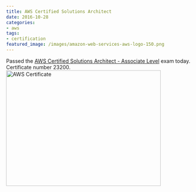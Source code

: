 ```yaml
---
title: AWS Certified Solutions Architect
date: 2016-10-28
categories:
- aws
tags:
- certification
featured_image: /images/amazon-web-services-aws-logo-150.png
---
```


Passed the [AWS Certified Solutions Architect - Associate Level](https://aws.amazon.com/certification/certified-solutions-architect-associate/) exam today.  Certificate number 23200.
<img src="/images/aws_asa_23200.png" alt="AWS Certificate" style="width:420px;height:315px;">
